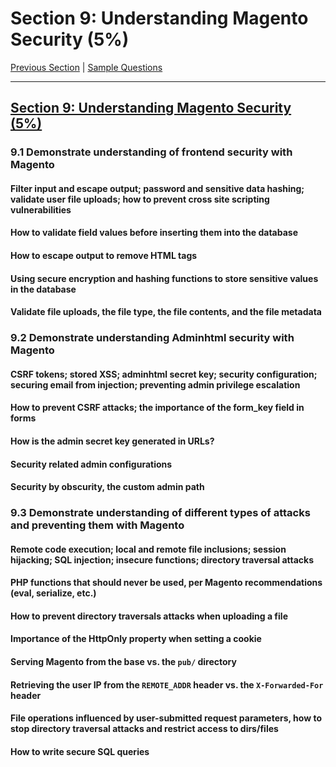 # Section 9: Understanding Magento Security (5%)

[Previous Section](./8.md) |  [Sample Questions](./q.md)

-----

## [Section 9: Understanding Magento Security (5%)](./9.md)

### **9.1**  Demonstrate understanding of frontend security with Magento

#### **Filter input and escape output; password and sensitive data hashing; validate user file uploads; how to prevent cross site scripting vulnerabilities**

#### **How to validate field values before inserting them into the database**

#### **How to escape output to remove HTML tags**

#### **Using secure encryption and hashing functions to store sensitive values in the database**

#### **Validate file uploads, the file type, the file contents, and the file metadata**

### **9.2**  Demonstrate understanding Adminhtml security with Magento

#### **CSRF tokens; stored XSS; adminhtml secret key; security configuration; securing email from injection; preventing admin privilege escalation**

#### **How to prevent CSRF attacks; the importance of the form_key field in forms**

#### **How is the admin secret key generated in URLs?**

#### **Security related admin configurations**

#### **Security by obscurity, the custom admin path**

### **9.3**  Demonstrate understanding of different types of attacks and preventing them with Magento

#### **Remote code execution; local and remote file inclusions; session hijacking; SQL injection; insecure functions; directory traversal attacks**

#### **PHP functions that should never be used, per Magento recommendations (eval, serialize, etc.)**

#### **How to prevent directory traversals attacks when uploading a file**

#### **Importance of the HttpOnly property when setting a cookie**

#### **Serving Magento from the base vs. the `pub/` directory**

#### **Retrieving the user IP from the `REMOTE_ADDR` header vs. the `X-Forwarded-For` header**

#### **File operations influenced by user-submitted request parameters, how to stop directory traversal attacks and restrict access to dirs/files**

#### **How to write secure SQL queries**



